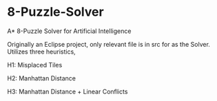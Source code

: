 # 8-Puzzle-Solver
A* 8-Puzzle Solver for Artificial Intelligence

Originally an Eclipse project, only relevant file is in src for as the Solver.
Utilizes three heuristics, 

H1: Misplaced Tiles

H2: Manhattan Distance

H3: Manhattan Distance + Linear Conflicts
